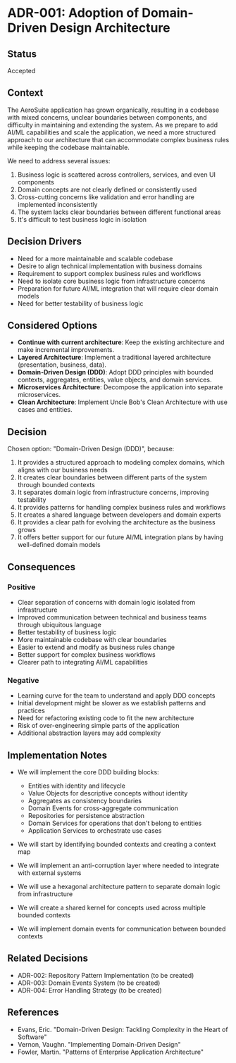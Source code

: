 # ADR-001: Adoption of Domain-Driven Design Architecture

## Status

Accepted

## Context

The AeroSuite application has grown organically, resulting in a codebase with mixed concerns, unclear boundaries between components, and difficulty in maintaining and extending the system. As we prepare to add AI/ML capabilities and scale the application, we need a more structured approach to our architecture that can accommodate complex business rules while keeping the codebase maintainable.

We need to address several issues:
1. Business logic is scattered across controllers, services, and even UI components
2. Domain concepts are not clearly defined or consistently used
3. Cross-cutting concerns like validation and error handling are implemented inconsistently
4. The system lacks clear boundaries between different functional areas
5. It's difficult to test business logic in isolation

## Decision Drivers

* Need for a more maintainable and scalable codebase
* Desire to align technical implementation with business domains
* Requirement to support complex business rules and workflows
* Need to isolate core business logic from infrastructure concerns
* Preparation for future AI/ML integration that will require clear domain models
* Need for better testability of business logic

## Considered Options

* **Continue with current architecture**: Keep the existing architecture and make incremental improvements.
* **Layered Architecture**: Implement a traditional layered architecture (presentation, business, data).
* **Domain-Driven Design (DDD)**: Adopt DDD principles with bounded contexts, aggregates, entities, value objects, and domain services.
* **Microservices Architecture**: Decompose the application into separate microservices.
* **Clean Architecture**: Implement Uncle Bob's Clean Architecture with use cases and entities.

## Decision

Chosen option: "Domain-Driven Design (DDD)", because:

1. It provides a structured approach to modeling complex domains, which aligns with our business needs
2. It creates clear boundaries between different parts of the system through bounded contexts
3. It separates domain logic from infrastructure concerns, improving testability
4. It provides patterns for handling complex business rules and workflows
5. It creates a shared language between developers and domain experts
6. It provides a clear path for evolving the architecture as the business grows
7. It offers better support for our future AI/ML integration plans by having well-defined domain models

## Consequences

### Positive

* Clear separation of concerns with domain logic isolated from infrastructure
* Improved communication between technical and business teams through ubiquitous language
* Better testability of business logic
* More maintainable codebase with clear boundaries
* Easier to extend and modify as business rules change
* Better support for complex business workflows
* Clearer path to integrating AI/ML capabilities

### Negative

* Learning curve for the team to understand and apply DDD concepts
* Initial development might be slower as we establish patterns and practices
* Need for refactoring existing code to fit the new architecture
* Risk of over-engineering simple parts of the application
* Additional abstraction layers may add complexity

## Implementation Notes

* We will implement the core DDD building blocks:
  - Entities with identity and lifecycle
  - Value Objects for descriptive concepts without identity
  - Aggregates as consistency boundaries
  - Domain Events for cross-aggregate communication
  - Repositories for persistence abstraction
  - Domain Services for operations that don't belong to entities
  - Application Services to orchestrate use cases

* We will start by identifying bounded contexts and creating a context map
* We will implement an anti-corruption layer where needed to integrate with external systems
* We will use a hexagonal architecture pattern to separate domain logic from infrastructure
* We will create a shared kernel for concepts used across multiple bounded contexts
* We will implement domain events for communication between bounded contexts

## Related Decisions

* ADR-002: Repository Pattern Implementation (to be created)
* ADR-003: Domain Events System (to be created)
* ADR-004: Error Handling Strategy (to be created)

## References

* Evans, Eric. "Domain-Driven Design: Tackling Complexity in the Heart of Software"
* Vernon, Vaughn. "Implementing Domain-Driven Design"
* Fowler, Martin. "Patterns of Enterprise Application Architecture" 
